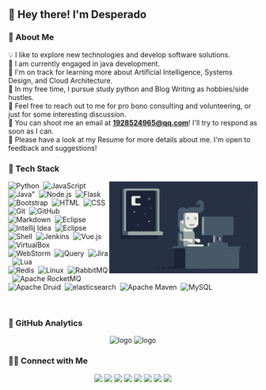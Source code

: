 ## :wave: Hey there! I'm Desperado

### :bow: About Me 
:bulb:    I like to explore new technologies and develop software solutions.  
:muscle:  I am currently engaged in java development.  
:cactus:  I'm on track for learning more about Artificial Intelligence, Systems Design, and Cloud Architecture.  
:pencil:  In my free time, I pursue study python and Blog Writing as hobbies/side hustles.  
:speech_balloon: Feel free to reach out to me for pro bono consulting and volunteering, or just for some interesting discussion.   
:e-mail: You can shoot me an email at **1928524965@qq.com**! I'll try to respond as soon as I can.  
:page_facing_up: Please have a look at my Resume for more details about me. I'm open to feedback and suggestions!


### :wave: Tech Stack

<a target="_blank" rel="noopener noreferrer" href="https://raw.githubusercontent.com/AVS1508/AVS1508/master/assets/Night-Coding.gif"><img alt="Night Coding" src="https://raw.githubusercontent.com/AVS1508/AVS1508/master/assets/Night-Coding.gif" align="right" style="max-width:100%;"></a>

<p>
<img alt="Python" src="https://img.shields.io/badge/-Python-05122A?style=flat&logo=python" style="max-width:100%;">&nbsp;
<img alt="JavaScript" src="https://img.shields.io/badge/-JavaScript-05122A?style=flat&logo=javascript" style="max-width:100%;">&nbsp;
<img alt="Java" src="https://img.shields.io/badge/-Java-05122A?style=flat&amp;logo=Java&logoColor=FFA518" style="max-width:100%;">"&nbsp;
<img alt="Node.js" src="https://img.shields.io/badge/-Node.js-05122A?style=flat&logo=node.js" style="max-width:100%;">&nbsp;
<img alt="Flask" src="https://img.shields.io/badge/-Flask-05122A?style=flat&logo=flask" style="max-width:100%;"></br>
<img alt="Bootstrap" src="https://img.shields.io/badge/-Bootstrap-05122A?style=flat&amp;logo=bootstrap&logoColor=563D7C" style="max-width:100%;">&nbsp;
<img alt="HTML" src="https://img.shields.io/badge/-HTML-05122A?style=flat&logo=HTML5" style="max-width:100%;">&nbsp;
<img alt="CSS" src="https://img.shields.io/badge/-CSS-05122A?style=flat&amp;logo=CSS3&logoColor=1572B6" style="max-width:100%;">&nbsp;
<img alt="Git" src="https://img.shields.io/badge/-Git-05122A?style=flat&logo=git" style="max-width:100%;">&nbsp;
<img alt="GitHub" src="https://img.shields.io/badge/-GitHub-05122A?style=flat&logo=github" style="max-width:100%;"><br>
<img alt="Markdown" src="https://img.shields.io/badge/-Markdown-05122A?style=flat&logo=markdown" style="max-width:100%;">&nbsp;
<img alt="Eclipse" src="https://img.shields.io/badge/-Eclipse-05122A?style=flat&logo=eclipse-ide&amp;logoColor=2C2255" style="max-width:100%;">&nbsp;
<img  alt="Intellij Idea" src="https://img.shields.io/badge/-IntellijIdea-05122A?style=flat&logo=intellij-idea" style="max-width:100%;">&nbsp;
<img src="https://img.shields.io/badge/-PyCharm-05122A?style=flat&logo=pycharm" alt="Eclipse" style="max-width:100%;"><br>
<img src="https://img.shields.io/badge/-Shell-05122A?style=flat&logo=shell" alt="Shell" style="max-width:100%;">&nbsp;
<img src="https://img.shields.io/badge/-Jenkins-05122A?style=flat&logo=jenkins" alt="Jenkins"  style="max-width:100%;">&nbsp;
<img src="https://img.shields.io/badge/-Vue.js-05122A?style=flat&logo=vue.js" alt="Vue.js" style="max-width:100%;">&nbsp;
<img src="https://img.shields.io/badge/-VirtualBox-05122A?style=flat&logo=virtualbox" alt="VirtualBox" style="max-width:100%;"><br>
<img src="https://img.shields.io/badge/-WebStorm-05122A?style=flat&logo=webstorm" alt="WebStorm" style="max-width:100%;">&nbsp;
<img src="https://img.shields.io/badge/-jQuery-05122A?style=flat&logo=jquery" alt="jQuery" style="max-width:100%;">&nbsp;
<img src="https://img.shields.io/badge/-Jira-05122A?style=flat&logo=jira" alt="Jira" style="max-width:100%;">&nbsp;
<img src="https://img.shields.io/badge/-Lua-05122A?style=flat&logo=lua" alt="Lua" style="max-width:100%;"><br>
<img src="https://img.shields.io/badge/-Redis-05122A?style=flat&logo=redis" alt="Redis" style="max-width:100%;">&nbsp;
<img src="https://img.shields.io/badge/-Linux-05122A?style=flat&logo=linux" alt="Linux" style="max-width:100%;">&nbsp;
<img src="https://img.shields.io/badge/-RabbitMQ-05122A?style=flat&logo=rabbitmq" alt="RabbitMQ" style="max-width:100%;">&nbsp;
<img src="https://img.shields.io/badge/-Apache&nbsp;RocketMQ-05122A?style=flat&logo=apache-rocketmq" alt="Apache RocketMQ" style="max-width:100%;"><br>
<img src="https://img.shields.io/badge/-Apache&nbsp;Druid-05122A?style=flat&logo=apache-druid" alt="Apache Druid" style="max-width:100%;">&nbsp;
<img src="https://img.shields.io/badge/-Elasticsearch-05122A?style=flat&logo=elasticsearch" alt="elasticsearch" style="max-width:100%;">&nbsp;
<img src="https://img.shields.io/badge/-ApacheMaven-05122A?style=flat&logo=apache-maven" alt="Apache Maven" style="max-width:100%;">&nbsp;
<img src="https://img.shields.io/badge/-MySQL-05122A?style=flat&logo=mysql" alt="MySQL" style="max-width:100%;">&nbsp;
</p>
<br>

### :book: GitHub Analytics
<p align="center">
  <img src="https://github-readme-stats.vercel.app/api?username=desperado2&show_icons=truee&bg_color=DEG,e96443,904e95" alt="logo" height="180"  style="max-width:100%" />  
  <img src="https://github-readme-stats.vercel.app/api/top-langs/?username=desperado2&layout=compact&bg_color=DEG,e96443,904e95" alt="logo" height="180" style="max-width:100%"/> </p>
 
### 🤝🏻  Connect with Me

<p align="center">
<a href="https://www.jianshu.com/u/5ea1795d1adf" rel="nofollow"><img src="https://img.shields.io/badge/-jianshu.com-3423A6?style=flat&logo=Google-Chrome&logoColor=white" style="max-width:100%;"></a>
  <a href="https://www.cnblogs.com/jack1995/" rel="nofollow"><img src="https://img.shields.io/badge/-cnblogs.com-3423A6?style=flat&logo=Google-Chrome&logoColor=white" style="max-width:100%;"></a>
  <a href="https://juejin.cn/user/694547078716574" rel="nofollow"><img src="https://img.shields.io/badge/-juejin.cn-3423A6?style=flat&logo=Google-Chrome&logoColor=white" style="max-width:100%;"></a>
  <a href="https://blog.csdn.net/jack199504" rel="nofollow"><img src="https://img.shields.io/badge/-csdn.net-3423A6?style=flat&logo=Google-Chrome&logoColor=white" style="max-width:100%;"></a>
   <a href="mailto:1928524965@qq.com"><img src="https://img.shields.io/badge/-mail@qq.com-D14836?style=flat&logo=Gmail&logoColor=white" style="max-width:100%;"></a>
      <a href="https://weibo.com/wanggouxiangdao/profile?rightmod=1&wvr=6&mod=personinfo" rel="nofollow"><img src="https://img.shields.io/badge/-WeiBo-E4405F?style=flat&logo=Google-Chrome&logoColor=white" style="max-width:100%;"></a>
  <a target="_blank" href="http://wpa.qq.com/msgrd?v=3&uin=1928524965&site=qq&menu=yes"><img src="https://img.shields.io/badge/-QQ-3423A6?style=flat&logo=tencent-qq&logoColor=white" style="max-width:100%;"></a>
 <img src="https://img.shields.io/badge/-jack19920428-E4405F?style=flat&logo=wechat&logoColor=white" style="max-width:100%;">

  
</p>

